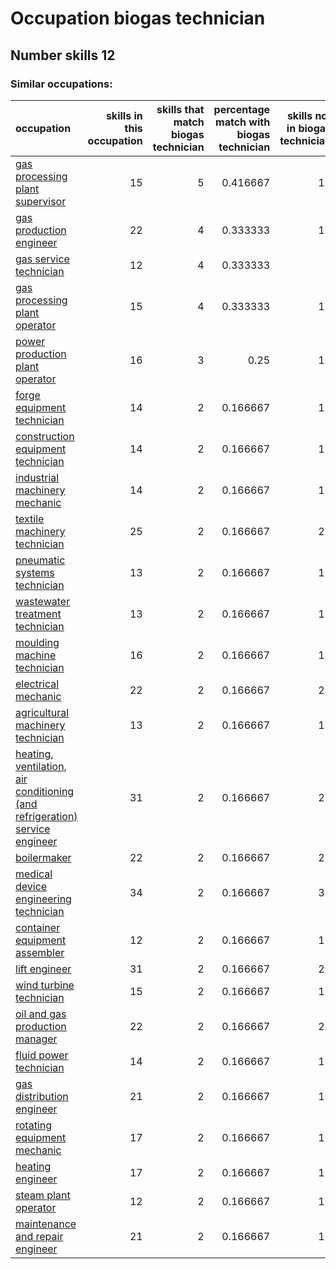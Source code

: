 # Occupation biogas technician
## Number skills 12
### Similar occupations:
| occupation                                                                                                                                                    |   skills in this occupation |   skills that match biogas technician |   percentage match with biogas technician |   skills not in biogas technician |
|:--------------------------------------------------------------------------------------------------------------------------------------------------------------|----------------------------:|--------------------------------------:|------------------------------------------:|----------------------------------:|
| [gas processing plant supervisor](gas_processing_plant_supervisor.md)                                                                                         |                          15 |                                     5 |                                  0.416667 |                                10 |
| [gas production engineer](gas_production_engineer.md)                                                                                                         |                          22 |                                     4 |                                  0.333333 |                                18 |
| [gas service technician](gas_service_technician.md)                                                                                                           |                          12 |                                     4 |                                  0.333333 |                                 8 |
| [gas processing plant operator](gas_processing_plant_operator.md)                                                                                             |                          15 |                                     4 |                                  0.333333 |                                11 |
| [power production plant operator](power_production_plant_operator.md)                                                                                         |                          16 |                                     3 |                                  0.25     |                                13 |
| [forge equipment technician](forge_equipment_technician.md)                                                                                                   |                          14 |                                     2 |                                  0.166667 |                                12 |
| [construction equipment technician](construction_equipment_technician.md)                                                                                     |                          14 |                                     2 |                                  0.166667 |                                12 |
| [industrial machinery mechanic](industrial_machinery_mechanic.md)                                                                                             |                          14 |                                     2 |                                  0.166667 |                                12 |
| [textile machinery technician](textile_machinery_technician.md)                                                                                               |                          25 |                                     2 |                                  0.166667 |                                23 |
| [pneumatic systems technician](pneumatic_systems_technician.md)                                                                                               |                          13 |                                     2 |                                  0.166667 |                                11 |
| [wastewater treatment technician](wastewater_treatment_technician.md)                                                                                         |                          13 |                                     2 |                                  0.166667 |                                11 |
| [moulding machine technician](moulding_machine_technician.md)                                                                                                 |                          16 |                                     2 |                                  0.166667 |                                14 |
| [electrical mechanic](electrical_mechanic.md)                                                                                                                 |                          22 |                                     2 |                                  0.166667 |                                20 |
| [agricultural machinery technician](agricultural_machinery_technician.md)                                                                                     |                          13 |                                     2 |                                  0.166667 |                                11 |
| [heating, ventilation, air conditioning (and refrigeration) service engineer](heating,_ventilation,_air_conditioning_(and_refrigeration)_service_engineer.md) |                          31 |                                     2 |                                  0.166667 |                                29 |
| [boilermaker](boilermaker.md)                                                                                                                                 |                          22 |                                     2 |                                  0.166667 |                                20 |
| [medical device engineering technician](medical_device_engineering_technician.md)                                                                             |                          34 |                                     2 |                                  0.166667 |                                32 |
| [container equipment assembler](container_equipment_assembler.md)                                                                                             |                          12 |                                     2 |                                  0.166667 |                                10 |
| [lift engineer](lift_engineer.md)                                                                                                                             |                          31 |                                     2 |                                  0.166667 |                                29 |
| [wind turbine technician](wind_turbine_technician.md)                                                                                                         |                          15 |                                     2 |                                  0.166667 |                                13 |
| [oil and gas production manager](oil_and_gas_production_manager.md)                                                                                           |                          22 |                                     2 |                                  0.166667 |                                20 |
| [fluid power technician](fluid_power_technician.md)                                                                                                           |                          14 |                                     2 |                                  0.166667 |                                12 |
| [gas distribution engineer](gas_distribution_engineer.md)                                                                                                     |                          21 |                                     2 |                                  0.166667 |                                19 |
| [rotating equipment mechanic](rotating_equipment_mechanic.md)                                                                                                 |                          17 |                                     2 |                                  0.166667 |                                15 |
| [heating engineer](heating_engineer.md)                                                                                                                       |                          17 |                                     2 |                                  0.166667 |                                15 |
| [steam plant operator](steam_plant_operator.md)                                                                                                               |                          12 |                                     2 |                                  0.166667 |                                10 |
| [maintenance and repair engineer](maintenance_and_repair_engineer.md)                                                                                         |                          21 |                                     2 |                                  0.166667 |                                19 |
